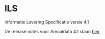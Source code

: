 ILS
===

Informatie Levering Specificatie versie 4.1

De release notes voor Areaaldata 4.1 staan [hier](https://github.com/provincieNH/ILS/blob/master/4.1_BETA/Release%20Notes%20Areaaldata%204.1.docx)

